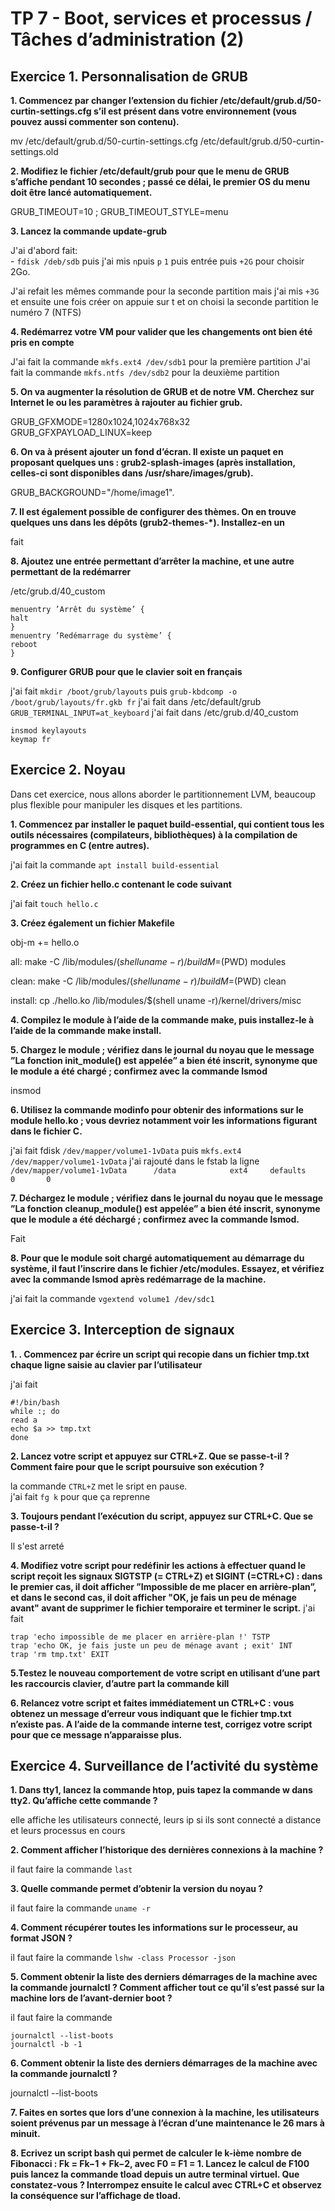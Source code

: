 # TP 7 - Boot, services et processus / Tâches d’administration (2)

## Exercice 1. Personnalisation de GRUB

**1. Commencez par changer l’extension du fichier /etc/default/grub.d/50-curtin-settings.cfg s’il est présent dans votre environnement (vous pouvez aussi commenter son contenu).**

mv /etc/default/grub.d/50-curtin-settings.cfg /etc/default/grub.d/50-curtin-settings.old


**2. Modifiez le fichier /etc/default/grub pour que le menu de GRUB s’affiche pendant 10 secondes ; passé ce délai, le premier OS du menu doit être lancé automatiquement.**

GRUB_TIMEOUT=10 ; GRUB_TIMEOUT_STYLE=menu 

**3. Lancez la commande update-grub**

J'ai d'abord fait: <br> - `fdisk /deb/sdb` puis j'ai mis `n`puis `p` `1` puis entrée puis `+2G` pour choisir 2Go. <br>

J'ai refait les mêmes commande pour la seconde partition mais j'ai mis `+3G` et ensuite une fois créer on appuie sur t et on choisi la seconde partition le numéro 7 (NTFS)

**4. Redémarrez votre VM pour valider que les changements ont bien été pris en compte**

J'ai fait la commande `mkfs.ext4 /dev/sdb1` pour la première partition 
J'ai fait la commande `mkfs.ntfs /dev/sdb2` pour la deuxième partition 

**5. On va augmenter la résolution de GRUB et de notre VM. Cherchez sur Internet le ou les paramètres à rajouter au fichier grub.**

GRUB_GFXMODE=1280x1024,1024x768x32 GRUB_GFXPAYLOAD_LINUX=keep

**6. On va à présent ajouter un fond d’écran. Il existe un paquet en proposant quelques uns : grub2-splash-images
(après installation, celles-ci sont disponibles dans /usr/share/images/grub).**

GRUB_BACKGROUND="/home/image1".

**7. Il est également possible de configurer des thèmes. On en trouve quelques uns dans les dépôts (grub2-themes-*).
Installez-en un**

fait 

**8.  Ajoutez une entrée permettant d’arrêter la machine, et une autre permettant de la redémarrer**

/etc/grub.d/40_custom 
```
menuentry ’Arrêt du système’ {
halt
}
menuentry ’Redémarrage du système’ {
reboot
}
```

**9. Configurer GRUB pour que le clavier soit en français**

j'ai fait `mkdir /boot/grub/layouts` puis `grub-kbdcomp -o /boot/grub/layouts/fr.gkb fr` 
j'ai fait dans /etc/default/grub `GRUB_TERMINAL_INPUT=at_keyboard` 
j'ai fait dans /etc/grub.d/40_custom 
```
insmod keylayouts
keymap fr
``` 
## Exercice 2. Noyau

Dans cet exercice, nous allons aborder le partitionnement LVM, beaucoup plus flexible pour manipuler les disques et les partitions.

**1. Commencez par installer le paquet build-essential, qui contient tous les outils nécessaires (compilateurs, bibliothèques) à la compilation de programmes en C (entre autres).**

j'ai fait la commande `apt install build-essential` 

**2. Créez un fichier hello.c contenant le code suivant**

j'ai fait `touch hello.c` 

**3.  Créez également un fichier Makefile**

obj-m += hello.o

all:
make -C /lib/modules/$(shell uname -r)/build M=$(PWD) modules

clean:
make -C /lib/modules/$(shell uname -r)/build M=$(PWD) clean

install:
cp ./hello.ko /lib/modules/$(shell uname -r)/kernel/drivers/misc 

**4. Compilez le module à l’aide de la commande make, puis installez-le à l’aide de la commande make
install.**



**5. Chargez le module ; vérifiez dans le journal du noyau que le message ”La fonction init_module() est appelée” a bien été inscrit, synonyme que le module a été chargé ; confirmez avec la commande lsmod**

insmod

**6. Utilisez la commande modinfo pour obtenir des informations sur le module hello.ko ; vous devriez notamment voir les informations figurant dans le fichier C.**

j'ai fait fdisk `/dev/mapper/volume1-1vData` puis `mkfs.ext4 /dev/mapper/volume1-1vData`
j'ai rajouté dans le fstab la ligne `/dev/mapper/volume1-1vData      /data            ext4     defaults     0       0` 

**7. Déchargez le module ; vérifiez dans le journal du noyau que le message ”La fonction cleanup_module() est appelée” a bien été inscrit, synonyme que le module a été déchargé ; confirmez avec la commande lsmod.**

Fait

**8. Pour que le module soit chargé automatiquement au démarrage du système, il faut l’inscrire dans le fichier /etc/modules. Essayez, et vérifiez avec la commande lsmod après redémarrage de la machine.**

j'ai fait la commande  `vgextend volume1 /dev/sdc1` 


## Exercice 3. Interception de signaux


**1. . Commencez par écrire un script qui recopie dans un fichier tmp.txt chaque ligne saisie au clavier par
l’utilisateur**

j'ai fait 
``` 
#!/bin/bash
while :; do
read a
echo $a >> tmp.txt
done
``` 

**2. Lancez votre script et appuyez sur CTRL+Z. Que se passe-t-il ? Comment faire pour que le script poursuive son exécution ?**

la commande `CTRL+Z` met le sript en pause. <br>
j'ai fait `fg k` pour que ça reprenne 

**3. Toujours pendant l’exécution du script, appuyez sur CTRL+C. Que se passe-t-il ?**

Il s'est arreté 

**4. Modifiez votre script pour redéfinir les actions à effectuer quand le script reçoit les signaux SIGTSTP (= CTRL+Z) et SIGINT (=CTRL+C) : dans le premier cas, il doit afficher ”Impossible de me placer en arrière-plan”, et dans le second cas, il doit afficher  "OK, je fais un peu de ménage avant" avant de supprimer le fichier temporaire et terminer le script.**
j'ai fait 
``` 
trap 'echo impossible de me placer en arrière-plan !' TSTP
trap 'echo OK, je fais juste un peu de ménage avant ; exit' INT
trap 'rm tmp.txt' EXIT
``` 

**5.Testez le nouveau comportement de votre script en utilisant d’une part les raccourcis clavier, d’autre
part la commande kill**

**6. Relancez votre script et faites immédiatement un CTRL+C : vous obtenez un message d’erreur vous indiquant que le fichier tmp.txt n’existe pas. A l’aide de la commande interne test, corrigez votre script pour que ce message n’apparaisse plus.**

## Exercice 4. Surveillance de l’activité du système

**1. Dans tty1, lancez la commande htop, puis tapez la commande w dans tty2. Qu’affiche cette commande ?**

elle affiche les utilisateurs connecté, leurs ip si ils sont connecté a distance et leurs processus en cours 

**2. Comment afficher l’historique des dernières connexions à la machine ?**

il faut faire la commande `last` 

**3. Quelle commande permet d’obtenir la version du noyau ?**

il faut faire la commande `uname -r` 

**4. Comment récupérer toutes les informations sur le processeur, au format JSON ?**

il faut faire la commande `lshw -class Processor -json`  

**5. Comment obtenir la liste des derniers démarrages de la machine avec la commande journalctl ?
Comment afficher tout ce qu’il s’est passé sur la machine lors de l’avant-dernier boot ?**

il faut faire la commande 

```
journalctl --list-boots
journalctl -b -1
``` 


**6. Comment obtenir la liste des derniers démarrages de la machine avec la commande journalctl ?**

journalctl --list-boots


**7. Faites en sortes que lors d’une connexion à la machine, les utilisateurs soient prévenus par un message
à l’écran d’une maintenance le 26 mars à minuit.**



**8. Ecrivez un script bash qui permet de calculer le k-ième nombre de Fibonacci : Fk = Fk−1 + Fk−2, avec F0 = F1 = 1. Lancez le calcul de F100 puis lancez la commande tload depuis un autre terminal virtuel. Que constatez-vous ? Interrompez ensuite le calcul avec CTRL+C et observez la conséquence sur l’affichage de tload.**
